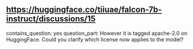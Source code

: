 ## https://huggingface.co/tiiuae/falcon-7b-instruct/discussions/15

contains_question: yes
question_part: However it is tagged apache-2.0 on HuggingFace. Could you clarify which license now applies to the model?